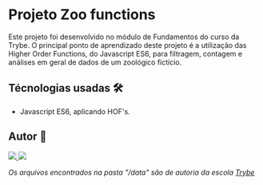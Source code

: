 # Projeto Zoo functions

Este projeto foi desenvolvido no módulo de Fundamentos do curso da Trybe.
O principal ponto de aprendizado deste projeto é a utilização das Higher Order Functions, do Javascript ES6, para filtragem, contagem e análises em geral de dados de um zoológico fictício.

## Técnologias usadas 🛠

- Javascript ES6, aplicando HOF's.

## Autor 👥

<a href="https://www.linkedin.com/in/marques-bruno/" target="_blank">
    <img src="https://img.shields.io/badge/linkedin-%230077B5.svg?&style=for-the-badge&logo=linkedin&logoColor=white" />
</a>
<a href="https://github.com/marqsbruno" target="_blank">
    <img src="https://img.shields.io/badge/github-%23121011.svg?style=for-the-badge&logo=github&logoColor=white" />
</a>

<i>Os arquivos encontrados na pasta "/data" são de autoria da escola [Trybe](https://github.com/tryber)</i>
